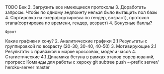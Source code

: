 TODO
    Бек
        2. Загрузить все имеющиеся протоколы
        3. Доработать запросы. Чтобы по одному эндпоинту нельзя было вытащить пол базы
        4. Сортировка на юзера(сортировка по гендер, возраст), протокол этапа(сортировка по времени, гендер, возраст)
        4. Бонусные баллы?


    Фронт


Какие графики я хочу?
2. Аналитические графики
    2.1 Результаты с группировкой по возрасту (20-30, 30-40, 40-50)
3. Мотивирующие 
    2.1 Результаты с привязкой к марке кроссовок, модели часов
4. Статистические
    4.1 Динамика бегуна в рамках этапов соревнований, прогресс
Команды для работы с хероку
git subtree push  --prefix server/ heroku-server master 
